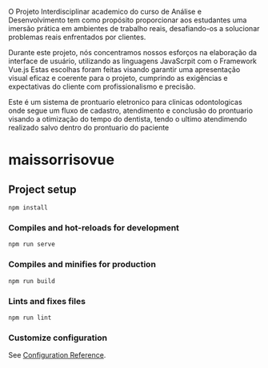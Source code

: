 O Projeto Interdisciplinar academico do curso de Análise e Desenvolvimento tem como propósito proporcionar aos estudantes uma imersão prática em ambientes de trabalho reais, desafiando-os a solucionar problemas reais enfrentados por clientes.

Durante este projeto, nós concentramos nossos esforços na elaboração da interface de usuário, utilizando as linguagens JavaScrpit com o Framework Vue.js Estas escolhas foram feitas visando garantir uma apresentação visual eficaz e coerente para o projeto, cumprindo as exigências e expectativas do cliente com profissionalismo e precisão.

Este é um sistema de prontuario eletronico para clinicas odontologicas onde segue um fluxo de cadastro, atendimento e conclusão do prontuario
visando a otimização do tempo do dentista, tendo o ultimo atendimendo realizado salvo dentro do prontuario do paciente 

# maissorrisovue

## Project setup
```
npm install
```

### Compiles and hot-reloads for development
```
npm run serve
```

### Compiles and minifies for production
```
npm run build
```

### Lints and fixes files
```
npm run lint
```

### Customize configuration
See [Configuration Reference](https://cli.vuejs.org/config/).
